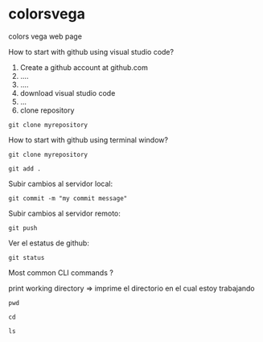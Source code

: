 # colorsvega
colors vega web page

How to start with github using visual studio code?

1. Create a github account at github.com
2. ....
3. .... 
4. download visual studio code
5. ...
6. clone repository
```
git clone myrepository
```

How to start with github using terminal window?

```
git clone myrepository
```

```
git add .
```

Subir cambios al servidor local:
```
git commit -m "my commit message"
```

Subir cambios al servidor remoto:
```
git push
```

Ver el estatus de github:
```
git status
```

Most common CLI commands ? 

print working directory => imprime el directorio en el cual estoy trabajando
```
pwd
```

```
cd 
```

```
ls 
```
